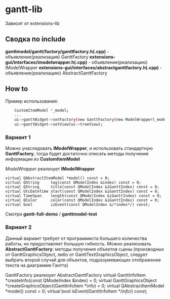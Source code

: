 # gantt-lib

Зависит от extensions-lib

## Сводка по include
**ganttmodel/gantt/factory/ganttfactory.h(.cpp)** - объявление(реализация) GanttFactory
**extensions-gui/interfaces/imodelwrapper.h(.cpp)** - объявление(реализацию) IModelWrapper
**extensions-gui/interfaces/abstractganttfactory.h(.cpp)** - объявление(реализацию) AbstractGanttFactory
## How to

Пример использования:
```sh
    CustomItemModel *_model;
    ...
    ui->ganttWidget->setFactory(new GanttFactory(new ModelWrapper(_model)));
    ui->ganttWidget->setView(ui->treeView);
```
### Вариант 1
Можно унаследовать **IModelWrapper**, и использовать стандартную **GanttFactory**, 
тогда будет достаточно описать методы получения информации из **CustomItemModel**
    
*ModelWrapper* реализует **IModelWrapper**

    virtual QAbstractItemModel *model() const = 0;
    virtual QString     tag(const QModelIndex &index) const = 0;  
    virtual QString     title(const QModelIndex &iGanttIndex) const = 0;
    virtual UtcDateTime start(const QModelIndex &iGanttIndex) const = 0;
    virtual TimeSpan    length(const QModelIndex &iGanttIndex) const = 0;
    virtual QColor      color(const QModelIndex &iGanttIndex) const = 0;
    virtual bool        isEvent(const QModelIndex &/*index*/) const;
    
Смотри **gantt-full-demo** / **ganttmodel-test**
### Вариант 2
Данный вариант требует от программиста большего количества работы, но
предоставляет большую гибкость.
Можно реализовать **AbstractGanttFactory**: методы получения объектов
сцены (производных от GanttGraphicsObject, либо от GanttTextGraphicsObject, 
следует выбрать второй случай для объектов, подразумевающих отображение текста
на диаграмме Гантта)
    
GanttFactory реализует AbstractGanttFactory
    virtual GanttInfoItem *createInfo(const QModelIndex &index) = 0;
    virtual GanttGraphicsObject *createGraphicsObject(GanttInfoItem *info) = 0;
    virtual QAbstractItemModel *model() const = 0;
    virtual bool isEvent(GanttInfoItem */*info*/) const;
    
    